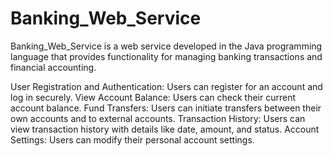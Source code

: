 # Banking_Web_Service

Banking_Web_Service is a web service developed in the Java programming language that provides functionality for managing banking transactions and financial accounting.

User Registration and Authentication: Users can register for an account and log in securely.
View Account Balance: Users can check their current account balance.
Fund Transfers: Users can initiate transfers between their own accounts and to external accounts.
Transaction History: Users can view transaction history with details like date, amount, and status.
Account Settings: Users can modify their personal account settings.
